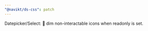 ```yaml
---
"@navikt/ds-css": patch
---
```


Datepicker/Select: :lipstick: dim non-interactable icons when readonly is set.
